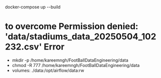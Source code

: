 docker-compose up --build

# to overcome Permission denied: 'data/stadiums_data_20250504_102232.csv' Error 
- mkdir -p /home/kareemngh/FootBallDataEngineering/data
- chmod -R 777 /home/kareemngh/FootBallDataEngineering/data 
- volumes: ./data:/opt/airflow/data:rw
